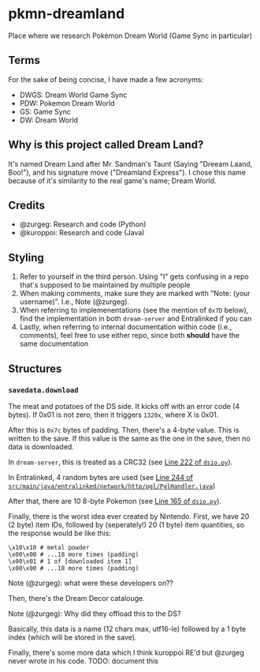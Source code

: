 # pkmn-dreamland
Place where we research Pokèmon Dream World (Game Sync in particular)

## Terms
For the sake of being concise, I have made a few acronyms:
- DWGS: Dream World Game Sync
- PDW: Pokemon Dream World
- GS: Game Sync
- DW: Dream World

## Why is this project called Dream Land?
It's named Dream Land after Mr. Sandman's Taunt (Saying "Dreeam Laand, Boo!"), and his signature move ("Dreamland Express"). I chose this name because of it's similarity to the real game's name; Dream World.

## Credits
- @zurgeg: Research and code (Python)
- @kuroppoi: Research and code (Java)

## Styling
1. Refer to yourself in the third person. Using "I" gets confusing in a repo that's supposed to be maintained by multiple people
2. When making comments, make sure they are marked with "Note: (your username)". I.e., Note (@zurgeg).
3. When referring to implemenentations (see the mention of `0x7D` below), find the implementation in both `dream-server` and Entralinked if you can
4. Lastly, when referring to internal documentation within code (i.e., comments), feel free to use either repo, since both **should** have the same documentation

## Structures
### `savedata.download`
The meat and potatoes of the DS side. It kicks off with an error code (4 bytes). If 0x01 is not zero, then it triggers `1320x`, where X is 0x01.

After this is `0x7c` bytes of padding. Then, there's a 4-byte value. This is written to the save. If this value is the same as the one in the save, then no data is downloaded.

In `dream-server`, this is treated as a CRC32 (see [Line 222 of `dsio.py`](https://github.com/NDSLink/dream-server/blob/master/dsio.py#L222)).

In Entralinked, 4 random bytes are used (see [Line 244 of `src/main/java/entralinked/network/http/pgl/PglHandler.java`](https://github.com/kuroppoi/entralinked/blob/master/src/main/java/entralinked/network/http/pgl/PglHandler.java#L244))

After that, there are 10 8-byte Pokemon (see [Line 165 of `dsio.py`](https://github.com/NDSLink/dream-server/blob/master/dsio.py#L165)).

Finally, there is the worst idea ever created by Nintendo. First, we have 20 (2 byte) item IDs, followed by (seperately!) 20 (1 byte) item quantities, so the response would be like this:
```
\x10\x10 # metal powder
\x00\x00 # ...18 more times (padding)
\x00\x01 # 1 of [downloaded item 1]
\x00\x00 # ...18 more times (padding)
```
Note (@zurgeg): what were these developers on??

Then, there's the Dream Decor catalouge.

Note (@zurgeg): Why did they offload this to the DS?

Basically, this data is a name (12 chars max, utf16-le) followed by a 1 byte index (which will be stored in the save).

Finally, there's some more data which I think kuroppoi RE'd but @zurgeg never wrote in his code. TODO: document this

